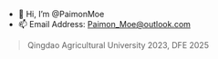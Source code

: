 - 👋 Hi, I’m @PaimonMoe
- 📫 Email Address: Paimon_Moe@outlook.com

> Qingdao Agricultural University 2023, DFE 2025

<!---
PaimonMoe/PaimonMoe is a ✨ special ✨ repository because its `README.md` (this file) appears on your GitHub profile.
You can click the Preview link to take a look at your changes.
--->
